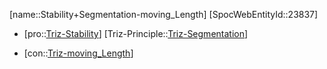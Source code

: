 ﻿---
type: TrizContradiction
aliases:
- Stability+Segmentation-moving_Length
license: CC BY-SA 4.0
copyright: https://github.com/SpocWeb
IsDeleted: false
IsReadOnly: false
Confidential: public
tags: 
- Triz/Contradiction
---
[name::Stability+Segmentation-moving_Length]
[SpocWebEntityId::23837]
+ [pro::[Triz-Stability](tech/Triz/Parameter/Triz-Stability.md)]
[Triz-Principle::[Triz-Segmentation](tech/Triz/Principle/Triz-Segmentation.md)]
- [con::[Triz-moving_Length](tech/Triz/Parameter/Triz-moving_Length.md)]

